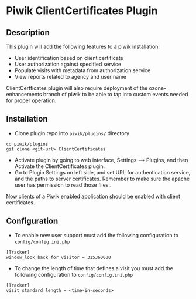 # Piwik ClientCertificates Plugin

## Description

This plugin will add the following features to a piwik installation:

 * User identification based on client certificate
 * User authorization against specified service
 * Populate visits with metadata from authorization service
 * View reports related to agency and user name


ClientCertficates plugin will also require deployment of the ozone-enhancements branch of piwik to be able to tap into custom events needed for proper operation.

## Installation

* Clone plugin repo into `piwik/plugins/` directory 
```
cd piwik/plugins
git clone <git-url> ClientCertificates
```

* Activate plugin by going to web interface, Settings --> Plugins, and then Activate the ClientCertificates plugin.
* Go to Plugin Settings on left side, and set URL for authentication service, and the paths to server certificates. Remember to make sure the apache user has permission to read those files..

Now clients of a Piwik enabled application should be enabled with client certificates.

## Configuration

* To enable new user support must add the following configuration to `config/config.ini.php`
```
[Tracker]
window_look_back_for_visitor = 315360000
```

* To change the length of time that defines a visit you must add the following configuration to `config/config.ini.php`
```
[Tracker]
visit_standard_length = <time-in-seconds>
```